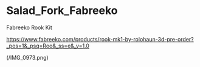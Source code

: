 # Salad_Fork_Fabreeko
Fabreeko Rook Kit 


https://www.fabreeko.com/products/rook-mk1-by-rolohaun-3d-pre-order?_pos=1&_psq=Roo&_ss=e&_v=1.0

(/IMG_0973.png)
